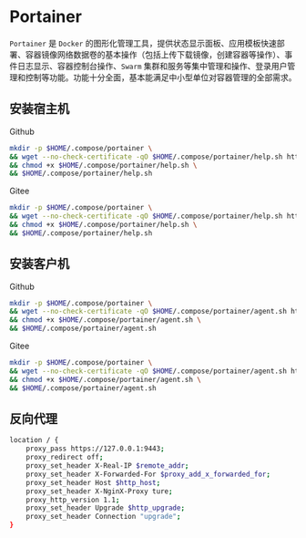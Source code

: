 # Portainer

`Portainer` 是 `Docker` 的图形化管理工具，提供状态显示面板、应用模板快速部署、容器镜像网络数据卷的基本操作（包括上传下载镜像，创建容器等操作）、事件日志显示、容器控制台操作、`Swarm` 集群和服务等集中管理和操作、登录用户管理和控制等功能。功能十分全面，基本能满足中小型单位对容器管理的全部需求。

## 安装宿主机

Github

```bash
mkdir -p $HOME/.compose/portainer \
&& wget --no-check-certificate -qO $HOME/.compose/portainer/help.sh https://raw.githubusercontent.com/kenote/docker-compose/main/portainer/help.sh \
&& chmod +x $HOME/.compose/portainer/help.sh \
&& $HOME/.compose/portainer/help.sh
```

Gitee

```bash
mkdir -p $HOME/.compose/portainer \
&& wget --no-check-certificate -qO $HOME/.compose/portainer/help.sh https://gitee.com/kenote/docker-compose/raw/main/portainer/help.sh \
&& chmod +x $HOME/.compose/portainer/help.sh \
&& $HOME/.compose/portainer/help.sh
```

## 安装客户机

Github

```bash
mkdir -p $HOME/.compose/portainer \
&& wget --no-check-certificate -qO $HOME/.compose/portainer/agent.sh https://raw.githubusercontent.com/kenote/docker-compose/main/portainer/agent.sh \
&& chmod +x $HOME/.compose/portainer/agent.sh \
&& $HOME/.compose/portainer/agent.sh
```

Gitee

```bash
mkdir -p $HOME/.compose/portainer \
&& wget --no-check-certificate -qO $HOME/.compose/portainer/agent.sh https://gitee.com/kenote/docker-compose/raw/main/portainer/agent.sh \
&& chmod +x $HOME/.compose/portainer/agent.sh \
&& $HOME/.compose/portainer/agent.sh
```

##  反向代理

```bash
location / {
    proxy_pass https://127.0.0.1:9443;
    proxy_redirect off;
    proxy_set_header X-Real-IP $remote_addr;
    proxy_set_header X-Forwarded-For $proxy_add_x_forwarded_for;
    proxy_set_header Host $http_host;
    proxy_set_header X-NginX-Proxy ture;
    proxy_http_version 1.1;
    proxy_set_header Upgrade $http_upgrade;
    proxy_set_header Connection "upgrade";
}
```